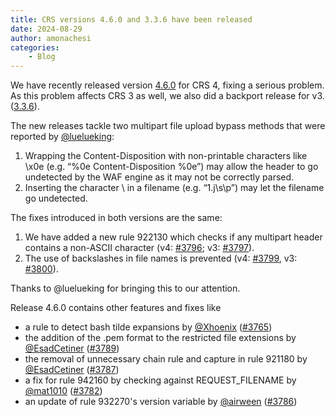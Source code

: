 ```yaml
---
title: CRS versions 4.6.0 and 3.3.6 have been released
date: 2024-08-29
author: amonachesi
categories:
    - Blog
---
```

We have recently released version [4.6.0](https://github.com/coreruleset/coreruleset/releases/tag/v4.6.0) for CRS 4, fixing a serious problem. As this problem affects CRS 3 as well, we also did a backport release for v3. ([3.3.6](https://github.com/coreruleset/coreruleset/releases/tag/v3.3.6)).

The new releases tackle two multipart file upload bypass methods that were reported by [@luelueking](https://github.com/luelueking):

1.	Wrapping the Content-Disposition with non-printable characters like \x0e (e.g. “%0e Content-Disposition %0e”) may allow the header to go undetected by the WAF engine as it may not be correctly parsed.
2.	Inserting the character \ in a filename (e.g. “1.j\s\p”) may let the filename go undetected.

The fixes introduced in both versions are the same:

1.	We have added a new rule 922130 which checks if any multipart header contains a non-ASCII character (v4: [#3796](https://github.com/coreruleset/coreruleset/pull/3796); v3: [#3797](https://github.com/coreruleset/coreruleset/pull/3797)).
2.	The use of backslashes in file names is prevented (v4: [#3799](https://github.com/coreruleset/coreruleset/pull/3799), v3: [#3800](https://github.com/coreruleset/coreruleset/pull/3800)).

Thanks to @luelueking for bringing this to our attention.

Release 4.6.0 contains other features and fixes like

-	a rule to detect bash tilde expansions by [@Xhoenix](https://github.com/Xhoenix) ([#3765](https://github.com/coreruleset/coreruleset/pull/3765))
-	the addition of the .pem format to the restricted file extensions by [@EsadCetiner](https://github.com/EsadCetiner) ([#3789](https://github.com/coreruleset/coreruleset/pull/3789))
-	the removal of unnecessary chain rule and capture in rule 921180 by [@EsadCetiner](https://github.com/EsadCetiner) ([#3787](https://github.com/coreruleset/coreruleset/pull/3787))
-	a fix for rule 942160 by checking against REQUEST_FILENAME by [@mat1010](https://github.com/mat1010) ([#3782](https://github.com/coreruleset/coreruleset/pull/3782))
-	an update of rule 932270's version variable by [@airween](https://github.com/airween) ([#3786](https://github.com/coreruleset/coreruleset/pull/3786))
